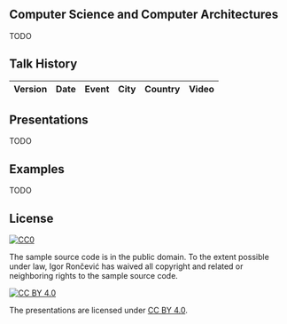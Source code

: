 ## Computer Science and Computer Architectures

TODO

## Talk History

|                           Version                            | Date                          | Event                                                        |       City        | Country | Video |
| :----------------------------------------------------------: | ----------------------------- | ------------------------------------------------------------ | :---------------: | ------- | ----- |

## Presentations

TODO

## Examples

TODO

## License
[![CC0](http://mirrors.creativecommons.org/presskit/buttons/88x31/svg/cc-zero.svg)](http://creativecommons.org/publicdomain/zero/1.0)

The sample source code is in the public domain. To the extent possible under law, Igor Rončević has waived all copyright and related or neighboring rights to the sample source code.

[![CC BY 4.0](http://mirrors.creativecommons.org/presskit/buttons/88x31/svg/by.svg)](https://creativecommons.org/licenses/by/4.0/)

The presentations are licensed under [CC BY 4.0](https://creativecommons.org/licenses/by/4.0/).
